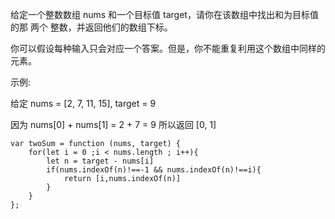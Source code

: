 给定一个整数数组 nums 和一个目标值 target，请你在该数组中找出和为目标值的那 两个 整数，并返回他们的数组下标。

你可以假设每种输入只会对应一个答案。但是，你不能重复利用这个数组中同样的元素。

示例:

给定 nums = [2, 7, 11, 15], target = 9

因为 nums[0] + nums[1] = 2 + 7 = 9
所以返回 [0, 1]



```
var twoSum = function (nums, target) {
    for(let i = 0 ;i < nums.length ; i++){
        let n = target - nums[i]
        if(nums.indexOf(n)!==-1 && nums.indexOf(n)!==i){
            return [i,nums.indexOf(n)]
        }
    }
};
```
